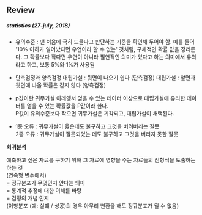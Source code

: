 ## Review

##### statistics (27-july, 2018)

- 유의수준 : 맨 처음에 극히 드물다고 판단하는 기준을 확인해 두어야 함. 
예를 들어 '10% 이하가 일어났다면 우연이라 할 수 없는' 것처럼, 구체적인 확률 값을 정리둔다. 
그 확률보다 작다면 우연이 아니라 필연적인 의미가 있다고 하는 의미에서 유의라고 하고, 보통 5%와 1%가 사용됨

- 단측검정과 양측검정
대립가설 : 뒷면이 나오기 쉽다 (단측검정)
대립가설 : 앞면과 뒷면에 나올 확률은 같지 않다 (양측검정)

- p값이란
귀무가설 아래엥서 얻을 수 있는 데이터 이상으로 대립가설에 유리한 데이터를 얻을 수 있는 확률값을 P값이라 한다.\
P값이 유의수준보다 작으면 귀무가설은 기각되고, 대립가설이 채택된다. 

- 1종 오류 : 귀무가설이 옳은데도 불구하고 그것을 버려버리는 잘못\
  2종 오류 : 귀무가설이 잘못되었는 데도 불구하고 그것을 버리지 못한 잘못
  
**회귀분석**


예측하고 싶은 자료를 구하기 위해 그 자료에 영향을 주는 자료들의 선형식을 도출하는 하는 것\
(연속형 변수에서)\
= 정규분포가 무엇인지 안다는 의미\
= 통계적 추정에 대한 이해를 바탕\
= 검정의 개념 인지\
(이항분포 (예: 실퍠 / 성공)의 경우 아무리 변환을 해도 정규분포가 될 수 없음)
